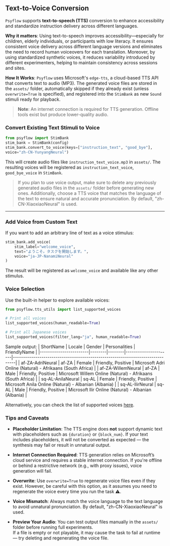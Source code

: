 ## Text-to-Voice Conversion

`Psyflow` supports **text-to-speech (TTS)** conversion to enhance accessibility and standardize instruction delivery across different languages. 

**Why it matters**: Using text-to-speech improves accessibility—especially for children, elderly individuals, or participants with low literacy. It ensures consistent voice delivery across different language versions and eliminates the need to record human voiceovers for each translation. Moreover, by using standardized synthetic voices, it reduces variability introduced by different experimenters, helping to maintain consistency across sessions and sites.

**How It Works**: `Psyflow` uses Microsoft's `edge-tts`, a cloud-based TTS API that converts text to audio (MP3). The generated voice files are stored in the `assets/` folder, automatically skipped if they already exist (unless `overwrite=True` is specified), and registered into the `StimBank` as new `Sound` stimuli ready for playback.

> **Note**: An internet connection is required for TTS generation. Offline tools exist but produce lower-quality audio.


### Convert Existing Text Stimuli to Voice

```python
from psyflow import StimBank
stim_bank = StimBank(config)
stim_bank.convert_to_voice(keys=["instruction_text", "good_bye"], 
voice="zh-CN-YunyangNeural")
```
This will create audio files like `instruction_text_voice.mp3` in `assets/`.
 The resulting voices will be registered as `instruction_text_voice`, `good_bye_voice` in `StimBank`.


>If you plan to use voice output, make sure to delete any previously generated audio files in the `assets/` folder before generating new ones. Additionally, choose a TTS voice that matches the language of the text to ensure natural and accurate pronunciation. By default, "zh-CN-XiaoxiaoNeural" is used.


---

### Add Voice from Custom Text

If you want to add an arbitrary line of text as a voice stimulus:

```python
stim_bank.add_voice(
    stim_label="welcome_voice",
    text="ようこそ。タスクを開始します。",
    voice="ja-JP-NanamiNeural"
)
```
The result will be registered as `welcome_voice` and available like any other stimulus.


### Voice Selection

Use the built-in helper to explore available voices:

```python
from psyflow.tts_utils import list_supported_voices

# Print all voices
list_supported_voices(human_readable=True)

# Print all Japanese voices
list_supported_voices(filter_lang="ja", human_readable=True)
```

Sample output:
| ShortName              | Locale | Gender | Personalities       | FriendlyName                                                                 |
|------------------------|--------|--------|----------------------|-------------------------------------------------------------------------------|
| af-ZA-AdriNeural       | af-ZA  | Female | Friendly, Positive   | Microsoft Adri Online (Natural) - Afrikaans (South Africa)                   |
| af-ZA-WillemNeural     | af-ZA  | Male   | Friendly, Positive   | Microsoft Willem Online (Natural) - Afrikaans (South Africa)                 |
| sq-AL-AnilaNeural      | sq-AL  | Female | Friendly, Positive   | Microsoft Anila Online (Natural) - Albanian (Albania)                        |
| sq-AL-IlirNeural       | sq-AL  | Male   | Friendly, Positive   | Microsoft Ilir Online (Natural) - Albanian (Albania)                         |

Alternatively, you can check the list of supported voices [here](https://gist.github.com/BettyJJ/17cbaa1de96235a7f5773b8690a20462).


### Tips and Caveats

- **Placeholder Limitation**: The TTS engine does **not** support dynamic text with placeholders such as `{duration}` or `{block_num}`. If your text includes placeholders, it will not be converted as expected — the synthesis may fail or result in unnatural output.

- **Internet Connection Required**: TTS generation relies on Microsoft’s cloud service and requires a stable internet connection. If you're offline or behind a restrictive network (e.g., with proxy issues), voice generation will fail.

- **Overwrite**: Use `overwrite=True` to regenerate voice files even if they exist. However, be careful with this option, as it assumes you need to regenerate the voice every time you run the task ⚠️.

- **Voice Mismatch**: Always match the voice language to the text language to avoid unnatural pronunciation. By default, "zh-CN-XiaoxiaoNeural" is used.

- **Preview Your Audio**: You can test output files manually in the `assets/` folder before running full experiments.  
  If a file is empty or not playable, it may cause the task to fail at runtime — try deleting and regenerating the voice file.





